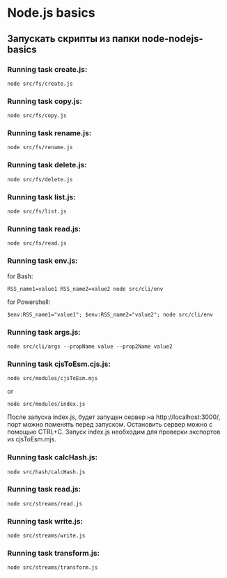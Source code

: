 # Node.js basics

## Запускать скрипты из папки node-nodejs-basics

### Running task create.js:

```
node src/fs/create.js
```

### Running task copy.js:

```
node src/fs/copy.js
```

### Running task rename.js:

```
node src/fs/rename.js
```

### Running task delete.js:

```
node src/fs/delete.js
```

### Running task list.js:

```
node src/fs/list.js
```

### Running task read.js:

```
node src/fs/read.js
```

### Running task env.js:

for Bash:
```
RSS_name1=value1 RSS_name2=value2 node src/cli/env
```
for Powershell:
```
$env:RSS_name1="value1"; $env:RSS_name2="value2"; node src/cli/env
```

### Running task args.js:

```
node src/cli/args --propName value --prop2Name value2
```

### Running task cjsToEsm.cjs.js:

```
node src/modules/cjsToEsm.mjs
```
or
```
node src/modules/index.js
```

После запуска index.js, будет запущен сервер на http://localhost:3000/, порт можно поменять перед запуском. Остановить сервер можно с помощью CTRL+C. Запуск index.js необходим для проверки экспортов из cjsToEsm.mjs.

### Running task calcHash.js:

```
node src/hash/calcHash.js
```

### Running task read.js:

```
node src/streams/read.js
```
### Running task write.js:

```
node src/streams/write.js
```
### Running task transform.js:

```
node src/streams/transform.js
```